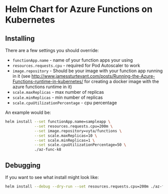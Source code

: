 # Helm Chart for Azure Functions on Kubernetes

## Installing
There are a few settings you should override:

- `functionApp.name` - name of your function apps your using
- `resources.requests.cpu` - required for Pod Autoscaler to work
- `image.repository` -  Should be your image with your function app running in it (see http://www.jamessturtevant.com/posts/Running-the-Azure-Functions-runtime-in-kubernetes/ for creating a docker image with the azure functions runtime in it)
- `scale.maxReplicas` - max number of replicas
- `scale.minReplicas` - min number of replicas
- `scale.cpuUtilizationPercentage` - cpu percentage

An example would be:

```bash 
helm install --set functionApp.name=sampleapp \
             --set resources.requests.cpu=200m \
             --set image.repository=vyta/functions \
             --set scale.maxReplicas=10 \
             --set scale.minReplicas=1 \
             --set scale.cpuUtilizationPercentage=50 \
             ./az-func-k8
```

## Debugging 
If you want to see what install might look like:

```bash
helm install --debug --dry-run --set resources.requests.cpu=200m ./az-func-k8
```